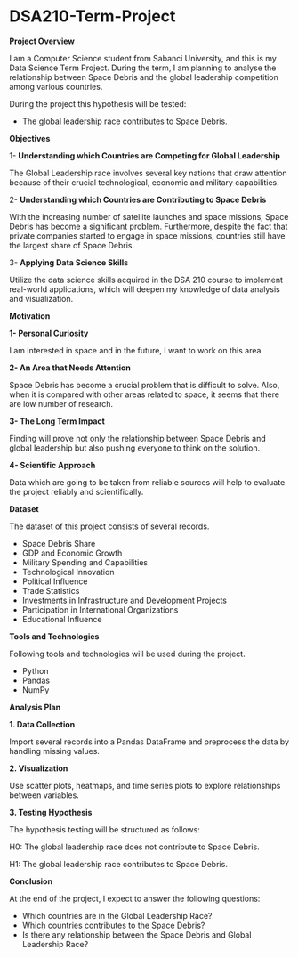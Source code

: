 # DSA210-Term-Project

**Project Overview**

I am a Computer Science student from Sabanci University, and this is my Data Science Term Project. During the term, I am planning to analyse the relationship between Space Debris and the global leadership competition among various countries. 

During the project this hypothesis will be tested:

-	The global leadership race contributes to Space Debris. 


**Objectives**

1-	**Understanding which Countries are Competing for Global Leadership**

The Global Leadership race involves several key nations that draw attention because of their crucial technological, economic and military capabilities. 

2-	**Understanding which Countries are Contributing to Space Debris**

With the increasing number of satellite launches and space missions, Space Debris has become a significant problem. Furthermore, despite the fact that private companies started to engage in space missions, countries still have the largest share of Space Debris. 

3-	**Applying Data Science Skills**

Utilize the data science skills acquired in the DSA 210 course to implement real-world applications, which will deepen my knowledge of data analysis and visualization.


**Motivation**

**1-	Personal Curiosity**

I am interested in space and in the future, I want to work on this area.

**2-	An Area that Needs Attention**

Space Debris has become a crucial problem that is difficult to solve. Also, when it is compared with other areas related to space, it seems that there are low number of research. 

**3-	The Long Term Impact**

Finding will prove not only the relationship between Space Debris and global leadership but also pushing everyone to think on the solution. 

**4-	Scientific Approach**

Data which are going to be taken from reliable sources will help to evaluate the project reliably and scientifically.  

**Dataset**

The dataset of this project consists of several records.
-	Space Debris Share
-	GDP and Economic Growth
-	Military Spending and Capabilities
-	Technological Innovation
-	Political Influence
-	Trade Statistics
-	Investments in Infrastructure and Development Projects
-	Participation in International Organizations
-	Educational Influence


**Tools and Technologies**

Following tools and technologies will be used during the project. 

-	Python
-	Pandas
-	NumPy

**Analysis Plan**

**1.	Data Collection**

Import several records into a Pandas DataFrame and preprocess the data by handling missing values.

**2.	Visualization**

Use scatter plots, heatmaps, and time series plots to explore relationships between variables.

**3.	Testing Hypothesis**

The hypothesis testing will be structured as follows:

H0: The global leadership race does not contribute to Space Debris. 

H1: The global leadership race contributes to Space Debris. 

**Conclusion**

At the end of the project, I expect to answer the following questions:

-	Which countries are in the Global Leadership Race?
-	Which countries contributes to the Space Debris?
-	Is there any relationship between the Space Debris and Global Leadership Race?
